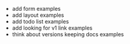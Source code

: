 - add form examples
- add layout examples
- add todo list examples
- add looking for v1 link examples
- think about versions keeping docs examples